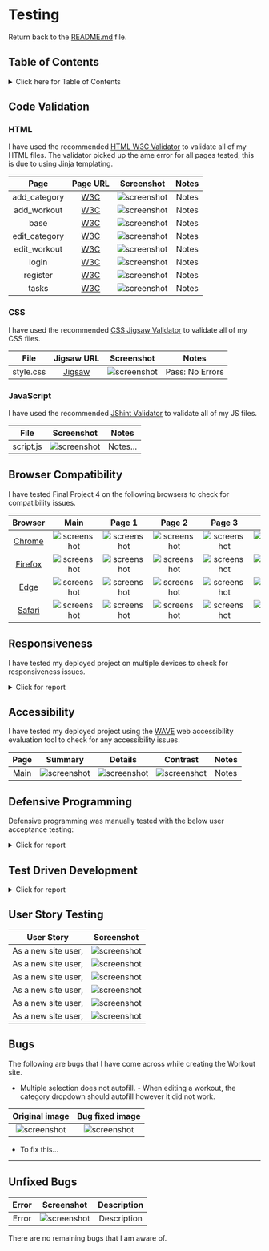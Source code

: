 

# Testing

Return back to the [README.md](README.md) file.

## Table of Contents

<details>
<summary>Click here for Table of Contents</summary>

- [Code Validation](#code-validation)
  - [HTML](#html)
  - [CSS](#css)
  - [JavaScript](#javascript)

- [Browser Compatibility](#browser-compatibility)

- [Responsiveness](#responsiveness)

- [Accessibility](#accessibility)

- [Defensive Programming](#defensive-programming)

- [Test Driven Development](#test-driven-development)

- [User Story Testing](#user-story-testing)

- [Bugs](#bugs)

</details>

## Code Validation

### HTML

I have used the recommended [HTML W3C Validator](https://validator.w3.org) to validate all of my HTML files.
The validator picked up the ame error for all pages tested, this is due to using Jinja templating.

| Page | Page URL | Screenshot | Notes |
| :---: | :---: | :---: | :---: |
| add_category | [W3C]() | ![screenshot]() | Notes |
| add_workout| [W3C]() | ![screenshot]() | Notes |
| base | [W3C]() | ![screenshot]() | Notes | Notes |
| edit_category | [W3C]() | ![screenshot]() | Notes |
| edit_workout| [W3C]() | ![screenshot]() | Notes |
| login | [W3C]() | ![screenshot]() | Notes |
| register | [W3C]() | ![screenshot]() | Notes |
| tasks | [W3C]() | ![screenshot]() | Notes |

### CSS

I have used the recommended [CSS Jigsaw Validator](https://jigsaw.w3.org/css-validator) to validate all of my CSS files.

| File | Jigsaw URL | Screenshot | Notes |
| :---: | :---: | :---: | :---: |
| style.css | [Jigsaw](https://jigsaw.w3.org/css-validator/validator) | ![screenshot]() | Pass: No Errors |

### JavaScript

I have used the recommended [JShint Validator](https://jshint.com) to validate all of my JS files.

| File | Screenshot | Notes |
| :---: | :---: | :---: |
| script.js | ![screenshot]() | Notes...|

## Browser Compatibility

I have tested Final Project 4 on the following browsers to check for compatibility issues.

| Browser | Main | Page 1 | Page 2 | Page 3 | Page 4 | Page 5 | Page 6 |
| :---: | :---: | :---: | :---: | :---: | :---: | :---: | :---: |
| [Chrome](https://www.google.com/chrome) | ![screenshot]() | ![screenshot]() | ![screenshot]() | ![screenshot]() | ![screenshot]() | ![screenshot]() | ![screenshot]() | Works as expected |
| [Firefox](https://www.google.com/firefox) | ![screenshot]() | ![screenshot]() | ![screenshot]() | ![screenshot]() | ![screenshot]() | ![screenshot]() | ![screenshot]() | Works as expected |
| [Edge](https://www.microsoft.com/en-us/edge/?form=MA13FJ) | ![screenshot]() | ![screenshot]() | ![screenshot]() | ![screenshot]() | ![screenshot]() | ![screenshot]() | ![screenshot]() | Works as expected |
| [Safari](https://www.apple.com/safari/) | ![screenshot]() | ![screenshot]() | ![screenshot]() | ![screenshot]() | ![screenshot]() | ![screenshot]() | ![screenshot]() | Works as expected |

## Responsiveness

I have tested my deployed project on multiple devices to check for responsiveness issues.

<details>
<summary>Click for report</summary>

| Device | Main | Page 1 | Page 2 | Page 3 | Page 4 | Page 5 | Page 6 |
| :---: | :---: | :---: | :---: | :---: | :---: | :---: | :---: |
| Mobile (iPhone 15 Pro) | ![screenshot]() | ![screenshot]() | ![screenshot]() | ![screenshot]() | ![screenshot]() | ![screenshot]() | ![screenshot]() | No issues |
| Tablet (iPad Air) | ![screenshot]() | ![screenshot]() | ![screenshot]() | ![screenshot]() | ![screenshot]() | ![screenshot]() | ![screenshot]() | No Issues |
| 13" Macbook Pro| ![screenshot]() | ![screenshot]() | ![screenshot]() | ![screenshot]() | ![screenshot]() | ![screenshot]() | ![screenshot]() | No Issues |
| 15" Windows Laptop | ![screenshot]() | ![screenshot]() | ![screenshot]() | ![screenshot]() | ![screenshot]() | ![screenshot]() | ![screenshot]() | No Issues |
| Android Phone | ![screenshot]() | ![screenshot]() | ![screenshot]() | ![screenshot]() | ![screenshot]() | ![screenshot]() | ![screenshot]() |  No Issues  |

</details>

## Accessibility

I have tested my deployed project using the [WAVE](https://wave.webaim.org/) web accessibility evaluation tool to check for any accessibility issues.

| Page | Summary | Details | Contrast | Notes |
| :---: | :---: | :---: | :---: | :---: |
| Main | ![screenshot]() | ![screenshot]() | ![screenshot]() | Notes |

## Defensive Programming

Defensive programming was manually tested with the below user acceptance testing:

<details>
<summary>Click for report</summary>

| Page | Expectation | Test | Result | Fix | Screenshot |
| :---: | :---: | :---: | :---: | :---: | :---: |
| Main | | | | | |
| | Final Project 4 is expected to have a homepage that shows the workouts added by users that can then be previewed as a dropdown by clicking on them. | Tested this by opening the home page and clicking on the workouts. | The feature behaved as expected.| Test passed. | ![screenshot]() |

</details>

## Test Driven Development

<details>
<summary>Click for report</summary>

| Page | Expectation | Test | Result | Fix | Screenshot |
| :---: | :---: | :---: | :---: | :---: | :---: |
| Main | | | | | |
| | Final Project 4 is expected to have a homepage that shows the workouts added by users that can then be previewed as a dropdown by clicking on them. | Tested this by opening the home page and clicking on the workouts. | The feature behaved as expected.| Test passed. | ![screenshot]() |

</details>

## User Story Testing

| User Story | Screenshot |
| :---: | :---: |
| As a new site user, | ![screenshot]() |
| As a new site user, | ![screenshot]() |
| As a new site user, | ![screenshot]() |
| As a new site user, | ![screenshot]() |
| As a new site user, | ![screenshot]() |
| As a new site user, | ![screenshot]() |

## Bugs

The following are bugs that I have come across while creating the Workout site.

- Multiple selection does not autofill. - When editing a workout, the category dropdown should autofill however it did not work.

| Original image | Bug fixed image |
| :---: | :---: |
| ![screenshot]() | ![screenshot]() |

- To fix this...

***

## Unfixed Bugs

| Error | Screenshot | Description |
| :---: | :---: | :---: |
| Error | ![screenshot]() | Description |

There are no remaining bugs that I am aware of.
